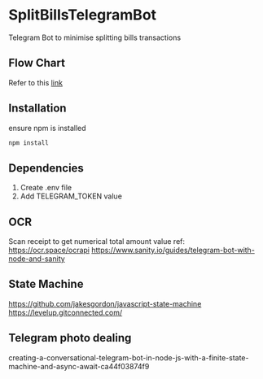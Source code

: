 # SplitBillsTelegramBot

Telegram Bot to minimise splitting bills transactions

## Flow Chart

Refer to this [link](https://sketchboard.me/nDunPcV9ZbZ#/)

## Installation

ensure npm is installed

```sh
npm install
```

## Dependencies

1.  Create .env file
2.  Add TELEGRAM_TOKEN value

## OCR

Scan receipt to get numerical total amount value
ref: https://ocr.space/ocrapi
https://www.sanity.io/guides/telegram-bot-with-node-and-sanity

## State Machine

https://github.com/jakesgordon/javascript-state-machine
https://levelup.gitconnected.com/

## Telegram photo dealing

creating-a-conversational-telegram-bot-in-node-js-with-a-finite-state-machine-and-async-await-ca44f03874f9
